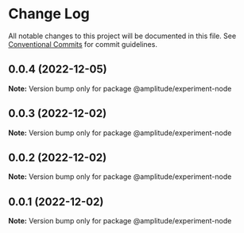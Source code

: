 # Change Log

All notable changes to this project will be documented in this file.
See [Conventional Commits](https://conventionalcommits.org) for commit guidelines.

## 0.0.4 (2022-12-05)

**Note:** Version bump only for package @amplitude/experiment-node





## 0.0.3 (2022-12-02)

**Note:** Version bump only for package @amplitude/experiment-node





## 0.0.2 (2022-12-02)

**Note:** Version bump only for package @amplitude/experiment-node





## 0.0.1 (2022-12-02)

**Note:** Version bump only for package @amplitude/experiment-node
